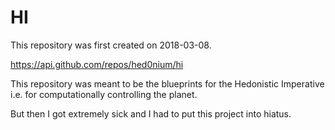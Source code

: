 # HI

This repository was first created on 2018-03-08.

https://api.github.com/repos/hed0nium/hi

This repository was meant to be the blueprints for the Hedonistic Imperative i.e. for computationally controlling the planet.

But then I got extremely sick and I had to put this project into hiatus.
